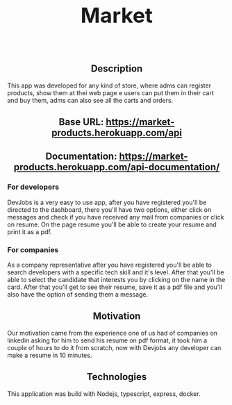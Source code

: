 <div align="center">

## <font size="7">**Market**</font>

</div>

<br></br>

<div align ="center">

## Description

</div>

This app was developed for any kind of store, where adms can register products, show them at thei web page e users can put them in their cart and buy them, adms can also see all the carts and orders.

<div align ="center">

## Base URL: https://market-products.herokuapp.com/api

## Documentation: https://market-products.herokuapp.com/api-documentation/

</div>

### **For developers**

DevJobs is a very easy to use app, after you have registered you'll be directed to the dashboard, there you'll have two options, either click on messages and check if you have received any mail from companies or click on resume. On the page resume you'll be able to create your resume and print it as a pdf.

### **For companies**

As a company representative after you have registered you'll be able to search developers with a specific tech skill and it's level. After that you'll be able to select the candidate that interests you by clicking on the name in the card. After that you'll get to see their resume, save it as a pdf file and you'll also have the option of sending them a message.

<div align ="center">

## Motivation

</div>

Our motivation came from the experience one of us had of companies on linkedin asking for him to send his resume on pdf format, it took him a couple of hours to do it from scratch, now with Devjobs any developer can make a resume in 10 minutes.

<div align ="center">

## Technologies

</div>

This application was build with Nodejs, typescript, express, docker.

<div align ="center">
